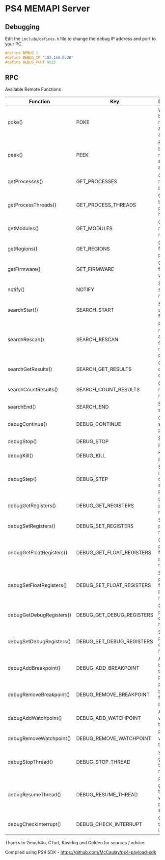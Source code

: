 # PS4 MEMAPI Server

## Debugging
Edit the `include/defines.h` file to change the debug IP address and port to your PC.
```c
#define DEBUG 1
#define DEBUG_IP "192.168.0.38"
#define DEBUG_PORT 9023
```

## RPC
Available Remote Functions

| Function                 | Key                       | Description                                                 |
| ------------------------ | ------------------------- | ----------------------------------------------------------- |
| poke()                   | POKE                      | Write a buffer to memory at a given addrss                  |
| peek()                   | PEEK                      | Read a buffer from memory at a given address                |
| getProcesses()           | GET_PROCESSES             | Get a list of running processes                             |
| getProcessThreads()      | GET_PROCESS_THREADS       | Get the threads the process has                             |
| getModules()             | GET_MODULES               | Get a list of running modules                               |
| getRegions()             | GET_REGIONS               | Get regions for a given process                             |
| getFirmware()            | GET_FIRMWARE              | Get the firmware version                                    |
| notify()                 | NOTIFY                    | Send a system notification                                  |
| searchStart()            | SEARCH_START              | Start searching for data                                    |
| searchRescan()           | SEARCH_RESCAN             | Rescan results from a previous search for a new set of data |
| searchGetResults()       | SEARCH_GET_RESULTS        | Get the current list of results                             |
| searchCountResults()     | SEARCH_COUNT_RESULTS      | Get the number of results                                   |
| searchEnd()              | SEARCH_END                | End the search                                              |
| debugContinue()          | DEBUG_CONTINUE            | Continue a stopped process                                  |
| debugStop()              | DEBUG_STOP                | Stop a process                                              |
| debugKill()              | DEBUG_KILL                | Kill a process                                              |
| debugStep()              | DEBUG_STEP                | Step one instruction on a stopped process                   |
| debugGetRegisters()      | DEBUG_GET_REGISTERS       | Get a processes registers                                   |
| debugSetRegisters()      | DEBUG_SET_REGISTERS       | Set a processes registers                                   |
| debugGetFloatRegisters() | DEBUG_GET_FLOAT_REGISTERS | Get a processes floating point registers                    |
| debugSetFloatRegisters() | DEBUG_SET_FLOAT_REGISTERS | Set a processes floating point registers                    |
| debugGetDebugRegisters() | DEBUG_GET_DEBUG_REGISTERS | Get a processes debug registers                             |
| debugSetDebugRegisters() | DEBUG_SET_DEBUG_REGISTERS | Set a processes debug registers                             |
| debugAddBreakpoint()     | DEBUG_ADD_BREAKPOINT      | Add a breakpoint to the process                             |
| debugRemoveBreakpoint()  | DEBUG_REMOVE_BREAKPOINT   | Remove a breakpoint from the process                        |
| debugAddWatchpoint()     | DEBUG_ADD_WATCHPOINT      | Add a watch to the process                                  |
| debugRemoveWatchpoint()  | DEBUG_REMOVE_WATCHPOINT   | Remove a watch from the process                             |
| debugStopThread()        | DEBUG_STOP_THREAD         | Stop a given thread from running                            |
| debugResumeThread()      | DEBUG_RESUME_THREAD       | Resume a given thread that was previously stopped           |
| debugCheckInterrupt()    | DEBUG_CHECK_INTERRUPT     | Check if there is a interrupt                               |


Thanks to 2much4u, CTurt, Kiwidog and Golden for sources / advice.

Compiled using PS4 SDK - https://github.com/McCaulay/ps4-payload-sdk